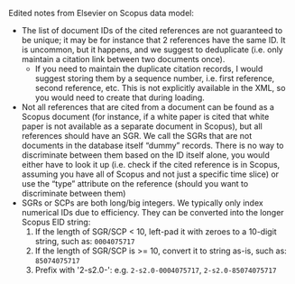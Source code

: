Edited notes from Elsevier on Scopus data model:

* The list of document IDs of the cited references are not guaranteed to be unique; it may be for instance that 2 references have the same ID. It is uncommon, but it happens, and we suggest to deduplicate (i.e. only maintain a citation link between two documents once).
    * If you need to maintain the duplicate citation records, I would suggest storing them by a sequence number, i.e. first reference, second reference, etc. This is not explicitly available in the XML, so you would need to create that during loading.
* Not all references that are cited from a document can be found as a Scopus document (for instance, if a white paper is cited that white paper is not available as a separate document in Scopus), but all references should have an SGR. We call the SGRs that are not documents in the database itself “dummy” records. There is no way to discriminate between them based on the ID itself alone, you would either have to look it up (i.e. check if the cited reference is in Scopus, assuming you have all of Scopus and not just a specific time slice) or use the “type” attribute on the reference (should you want to discriminate between them)
* SGRs or SCPs are both long/big integers. We typically only index numerical IDs due to efficiency. They can be converted into the longer Scopus EID string:
    1. If the length of SGR/SCP < 10, left-pad it with zeroes to a 10-digit string, such as: `0004075717`
    2. If the length of SGR/SCP is >= 10, convert it to string as-is, such as: `85074075717`    
    3. Prefix with '2-s2.0-': e.g. `2-s2.0-0004075717`, `2-s2.0-85074075717`
 